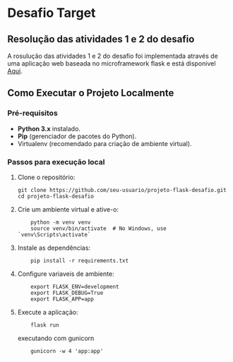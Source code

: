 # Desafio Target

## Resolução das atividades 1 e 2 do desafio

A rosulução das atividades 1 e 2 do desafio foi implementada através de uma aplicação web baseada no microframework flask e está disponivel [Aqui](https://desafio-target.onrender.com/).

## Como Executar o Projeto Localmente

### Pré-requisitos

- **Python 3.x** instalado.
- **Pip** (gerenciador de pacotes do Python).
- Virtualenv (recomendado para criação de ambiente virtual).

### Passos para execução local

1. Clone o repositório:

   ```shell
   git clone https://github.com/seu-usuario/projeto-flask-desafio.git
   cd projeto-flask-desafio
   ```

2. Crie um ambiente virtual e ative-o:

    ```shell
        python -m venv venv
        source venv/bin/activate  # No Windows, use `venv\Scripts\activate`
    ```

3. Instale as dependências:

    ```shell
        pip install -r requirements.txt
    ```

4. Configure variaveis de ambiente:

    ```shell
        export FLASK_ENV=development
        export FLASK_DEBUG=True
        export FLASK_APP=app
    ```

5. Execute a aplicação:

    ```shell
        flask run
    ```

    executando com gunicorn

    ```shell
        gunicorn -w 4 'app:app'
    ```